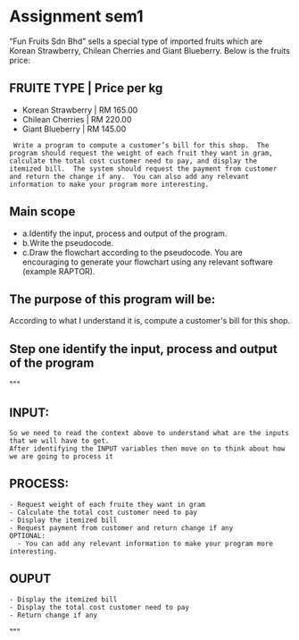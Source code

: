 # Assignment sem1 

“Fun Fruits Sdn Bhd” sells a special type of imported fruits which are Korean
Strawberry, Chilean Cherries and Giant Blueberry. Below is the fruits price:

## FRUITE TYPE        |  Price per kg 
- Korean Strawberry   |  RM 165.00
- Chilean Cherries    |  RM 220.00
- Giant Blueberry     |  RM 145.00

` Write a program to compute a customer’s bill for this shop. 
  The program should request the weight of each fruit they want in gram, calculate the total cost customer need to
pay, and display the itemized bill. 
  The system should request the payment from customer and return the change if any. 
  You can also add any relevant information to make your program more interesting.`

## Main scope
- a.Identify the input, process and output of the program.
- b.Write the pseudocode.
- c.Draw the flowchart according to the pseudocode. You are encouraging to
generate your flowchart using any relevant software (example RAPTOR).

## The purpose of this program will be:
  According to what I understand it is, compute a customer's bill for this shop.

## Step one identify the input, process and output of the program
"""
  ## INPUT:
    So we need to read the context above to understand what are the inputs that we will have to get.
    After identifying the INPUT variables then move on to think about how we are going to process it

  ## PROCESS:
    - Request weight of each fruite they want in gram
    - Calculate the total cost customer need to pay
    - Display the itemized bill
    - Request payment from customer and return change if any
    OPTIONAL:
      - You can add any relevant information to make your program more interesting.

  ## OUPUT
    - Display the itemized bill
    - Display the total cost customer need to pay
    - Return change if any


    
"""
